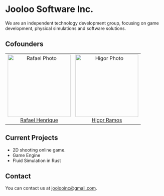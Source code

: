 # Jooloo Software Inc.


We are an independent technology development group, focusing on game development, physical simulations and software solutions.

## Cofounders

<table>
  <tr>
    <td align="center">
      <a href="#">
        <img src="https://github.com/Im-Kilroy.png?size=200" width="200px;" alt="Rafael Photo"/><br>
        <sub>
          <a href="https://github.com/Im-Kilroy">Rafael Henrique</a>
        </sub>
      </a>
    </td>
    <td align="center">
      <a href="#">
        <img src="https://github.com/monkyballistic.png?size=200" width="200px;" alt="Higor Photo"/><br>
        <sub>
          <a href="https://github.com/monkyballistic">Higor Ramos</a>
        </sub>
      </a>
    </td>
  </tr>
</table>

## Current Projects

* 2D shooting online game.
* Game Engine
* Fluid Simulation in Rust

## Contact

You can contact us at joolooinc@gmail.com.

